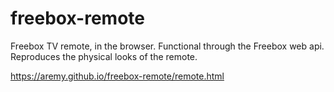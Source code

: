 # freebox-remote
Freebox TV remote, in the browser. Functional through the Freebox web api. Reproduces the physical looks of the remote.

https://aremy.github.io/freebox-remote/remote.html
